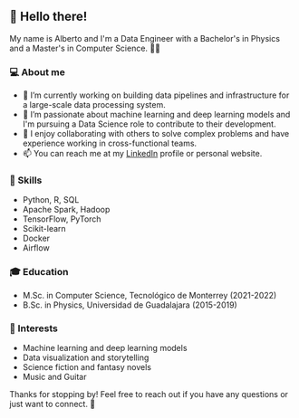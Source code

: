 ## 👋 Hello there!
My name is Alberto and I'm a Data Engineer with a Bachelor's in Physics and a Master's in Computer Science. 👨‍🎓

### 💻 About me
- 🔭 I’m currently working on building data pipelines and infrastructure for a large-scale data processing system.
- 🌱 I’m passionate about machine learning and deep learning models and I'm pursuing a Data Science role to contribute to their development.
- 👯 I enjoy collaborating with others to solve complex problems and have experience working in cross-functional teams.
- 📫 You can reach me at my [LinkedIn](https://www.linkedin.com/in/albertovesp/) profile or personal website.
### 🚀 Skills
- Python, R, SQL
- Apache Spark, Hadoop
- TensorFlow, PyTorch
- Scikit-learn
- Docker
- Airflow
<!-- ### 📈 Projects--> 
<!-- Check out some of my recent data science projects:--> 

<!-- - Project 1: description of project 1--> 
### 🎓 Education
- M.Sc. in Computer Science, Tecnológico de Monterrey (2021-2022)
- B.Sc. in Physics, Universidad de Guadalajara (2015-2019)

### 🌟 Interests
- Machine learning and deep learning models
- Data visualization and storytelling
- Science fiction and fantasy novels
- Music and Guitar

Thanks for stopping by! Feel free to reach out if you have any questions or just want to connect. 👋
